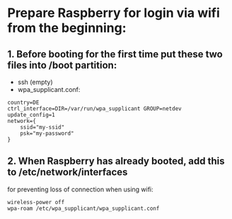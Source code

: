 
# Prepare Raspberry for login via wifi from the beginning:

## 1. Before booting for the first time put these two files into /boot partition:
- ssh (empty)
- wpa_supplicant.conf:
```
country=DE
ctrl_interface=DIR=/var/run/wpa_supplicant GROUP=netdev
update_config=1
network={
    ssid="my-ssid"
    psk="my-password"
}
```

## 2. When Raspberry has already booted, add this to /etc/network/interfaces
for preventing loss of connection when using wifi:
```
wireless-power off
wpa-roam /etc/wpa_supplicant/wpa_supplicant.conf
```
